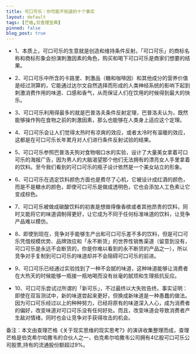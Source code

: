 ```yaml
---
title: 可口可乐：你可能不知道的十个事实
layout: default
tags: [芒格,穷查理宝典]
pinned: false
blog_post: true
---
```



- 1、本质上，可口可乐的生意就是创造和维持条件反射。「可口可乐」的商标名称和商标形象会扮演刺激因素的角色，购买和喝下可口可乐是商家们想要的结果。

- 2、可口可乐中所含的卡路里、刺激品（糖和咖啡因）和其他成分的营养价值是经过测算的，它能通过达尔文自然选择而形成的人类神经系统的影响下起到刺激消费作用的味道、口感和香气，从而保证人们在饮用的时候得到最大的快乐。

- 3、可口可乐利用得最多的就是巴普洛夫条件反射定理，巴普洛夫认为，既然能够操作狗在食物之前的刺激因素，那么也能够在人类身上适应这个定理。

- 4、可口可乐会让人们觉得太热时有凉爽的效应，或者太冷时有温暖的效应，这都是在可口可乐长年累月对人们进行条件反射试验的结果。

- 5、可口可乐参照巴普洛夫狗对食物咽口水的实验，设计了大量美女拿着可口可乐的海报广告，因为男人的大脑渴望那个他们无法拥有的漂亮女人手里拿着的饮料。至今我们看到的可口可乐的瓶子设计依然是一个美女站立的形象。

- 6、可口可乐在选定饮料颜色方面也是费尽了心机，它被设计成红酒的颜色，而是不是糖水的颜色，即使可口可乐是做成透明色，它也会添加人工色素让它变成棕色。

- 7、可口可乐被做成碳酸饮料的初衷是想做得像香槟或者其他昂贵的饮料，同时又能将它的味道调制得更好，让它成为不同于任何标准味道的饮料，让竞争产品难以模仿。

- 8、即使到现在，竞争对手能够生产出和可口可乐差不多的饮料，但是可口可乐凭借规模优势、品牌效应和「永不断货」的世界性销售渠道（留意到没有，可口可乐是永远不会断货的，你是你难以看到的永不断货的产品之一），所以竞争对手复制到可口可乐的味道却并不会阻碍可口可乐的前进。

- 9、可口可乐已经通过实验找到了一种不会腻的味道，这种味道能够让消费者在大热天的时候能够一瓶接一瓶地喝而没有丝毫的腻烦和生理抵抗反应。

- 10、可口可乐尝试过所谓的「新可乐」，不过最终以大失败告终。事实证明：即使在双盲测试中，新的味道尝起来更好，但换成新味道是一种愚蠢的做法。因为可口可乐经过以上的种种努力，已经将原有的味道深入人心，成为消费者的偏好，改变味道对可口可乐没有任何好处。而且，改变味道会导致消费者产生敌对情绪，同时也会让竞争对手获得攻击的机会。

备注：本文由查理芒格《关于现实思维的现实思考?》的演讲收集整理而成，查理芒格是伯克希尔哈撒韦的合伙人之一，伯克希尔哈撒韦公司拥有4亿股可口可乐公司股票,持有的流通股份额超过9%。

